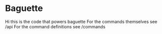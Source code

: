 # Baguette
Hi this is the code that powers baguette
For the commands themselves see /api
For the command definitions see /commands
